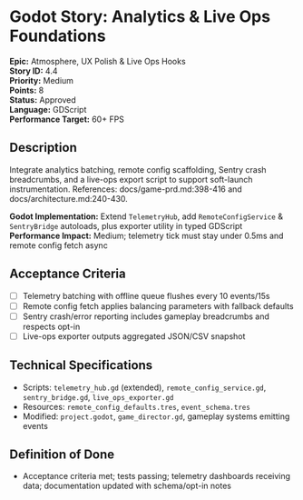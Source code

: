 # Godot Story: Analytics & Live Ops Foundations

**Epic:** Atmosphere, UX Polish & Live Ops Hooks  
**Story ID:** 4.4  
**Priority:** Medium  
**Points:** 8  
**Status:** Approved  
**Language:** GDScript  
**Performance Target:** 60+ FPS

## Description
Integrate analytics batching, remote config scaffolding, Sentry crash breadcrumbs, and a live-ops export script to support soft-launch instrumentation. References: docs/game-prd.md:398-416 and docs/architecture.md:240-430.

**Godot Implementation:** Extend `TelemetryHub`, add `RemoteConfigService` & `SentryBridge` autoloads, plus exporter utility in typed GDScript  
**Performance Impact:** Medium; telemetry tick must stay under 0.5ms and remote config fetch async

## Acceptance Criteria
- [ ] Telemetry batching with offline queue flushes every 10 events/15s
- [ ] Remote config fetch applies balancing parameters with fallback defaults
- [ ] Sentry crash/error reporting includes gameplay breadcrumbs and respects opt-in
- [ ] Live-ops exporter outputs aggregated JSON/CSV snapshot

## Technical Specifications
- Scripts: `telemetry_hub.gd` (extended), `remote_config_service.gd`, `sentry_bridge.gd`, `live_ops_exporter.gd`
- Resources: `remote_config_defaults.tres`, `event_schema.tres`
- Modified: `project.godot`, `game_director.gd`, gameplay systems emitting events

## Definition of Done
- Acceptance criteria met; tests passing; telemetry dashboards receiving data; documentation updated with schema/opt-in notes

